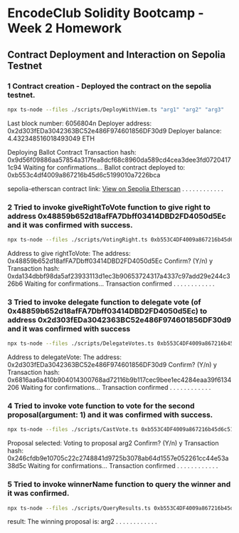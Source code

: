 # EncodeClub Solidity Bootcamp - Week 2 Homework

## Contract Deployment and Interaction on Sepolia Testnet

### 1 Contract creation - Deployed the contract on the sepolia testnet.

```sh
npx ts-node --files ./scripts/DeployWithViem.ts "arg1" "arg2" "arg3"
```

Last block number: 6056804n
Deployer address: 0x2d303fEDa3042363BC52e486F974601856DF30d9
Deployer balance: 4.432348516018493049 ETH

Deploying Ballot Contract
Transaction hash: 0x9d56f09886aa57854a317fea8dcf68c8960da589cd4cea3dee3fd07204171c94
Waiting for confirmations...
Ballot contract deployed to: 0xb553c4df4009a867216b45d6c5199010a7226bca

sepolia-etherscan contract link: [View on Sepolia Etherscan](https://sepolia.etherscan.io/address/0xb553C4DF4009a867216b45d6c5199010a7226bca)
. . . . . . . . . . . . 



### 2 Tried to invoke giveRightToVote function to give right to address 0x48859b652d18afFA7Dbff03414DBD2FD4050d5Ec and it was confirmed with success.

```sh
npx ts-node --files ./scripts/VotingRight.ts 0xb553C4DF4009a867216b45d6c5199010a7226bca 0x48859b652d18afFA7Dbff03414DBD2FD4050d5Ec
```

Address to give rightToVote: 
The address:  0x48859b652d18afFA7Dbff03414DBD2FD4050d5Ec
Confirm? (Y/n)
y
Transaction hash: 0xda134dbbf98da5af23933113d1ec3b90653724317a4337c97add29e244c326b6
Waiting for confirmations...
Transaction confirmed
. . . . . . . . . . . . 




### 3 Tried to invoke delegate function to delegate vote (of 0x48859b652d18afFA7Dbff03414DBD2FD4050d5Ec) to address 0x2d303fEDa3042363BC52e486F974601856DF30d9 and it was confirmed with success

```sh
npx ts-node --files ./scripts/DelegateVotes.ts 0xb553C4DF4009a867216b45d6c5199010a7226bca 0x2d303fEDa3042363BC52e486F974601856DF30d9
```

Address to delegateVote: 
The address:  0x2d303fEDa3042363BC52e486F974601856DF30d9
Confirm? (Y/n)
y
Transaction hash: 0x6816aa6a410b904014300768ad72116b9b117cec9bee1ec4284eaa39f6134206
Waiting for confirmations...
Transaction confirmed
. . . . . . . . . . . . 




### 4 Tried to invoke vote function to vote for the second proposal(argument: 1) and it was confirmed with success.

```sh
npx ts-node --files ./scripts/CastVote.ts 0xb553C4DF4009a867216b45d6c5199010a7226bca 1
```

Proposal selected: 
Voting to proposal arg2
Confirm? (Y/n)
y
Transaction hash: 0x246cfdb9e10705c22c2748841d9725b3078ab64d1557e052261cc44e53a38d5c
Waiting for confirmations...
Transaction confirmed
. . . . . . . . . . . . 




### 5 Tried to invoke winnerName function to query the winner and it was confirmed.

```sh
npx ts-node --files ./scripts/QueryResults.ts 0xb553C4DF4009a867216b45d6c5199010a7226bca
```

result: The winning proposal is:  arg2
. . . . . . . . . . . . 
